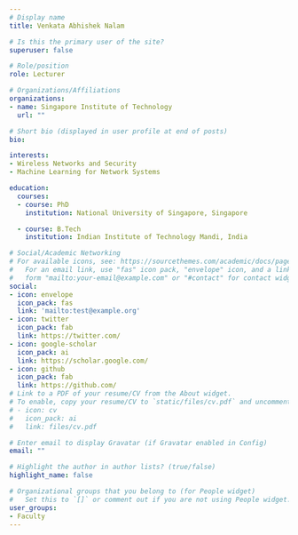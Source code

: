 ```yaml
---
# Display name
title: Venkata Abhishek Nalam

# Is this the primary user of the site?
superuser: false

# Role/position
role: Lecturer

# Organizations/Affiliations
organizations:
- name: Singapore Institute of Technology
  url: ""

# Short bio (displayed in user profile at end of posts) 
bio: 

interests:
- Wireless Networks and Security
- Machine Learning for Network Systems

education:
  courses:
  - course: PhD
    institution: National University of Singapore, Singapore

  - course: B.Tech
    institution: Indian Institute of Technology Mandi, India

# Social/Academic Networking
# For available icons, see: https://sourcethemes.com/academic/docs/page-builder/#icons
#   For an email link, use "fas" icon pack, "envelope" icon, and a link in the
#   form "mailto:your-email@example.com" or "#contact" for contact widget.
social:
- icon: envelope
  icon_pack: fas
  link: 'mailto:test@example.org'
- icon: twitter
  icon_pack: fab
  link: https://twitter.com/
- icon: google-scholar
  icon_pack: ai
  link: https://scholar.google.com/
- icon: github
  icon_pack: fab
  link: https://github.com/
# Link to a PDF of your resume/CV from the About widget.
# To enable, copy your resume/CV to `static/files/cv.pdf` and uncomment the lines below.
# - icon: cv
#   icon_pack: ai
#   link: files/cv.pdf

# Enter email to display Gravatar (if Gravatar enabled in Config)
email: ""

# Highlight the author in author lists? (true/false)
highlight_name: false

# Organizational groups that you belong to (for People widget)
#   Set this to `[]` or comment out if you are not using People widget.
user_groups:
- Faculty
---
```

